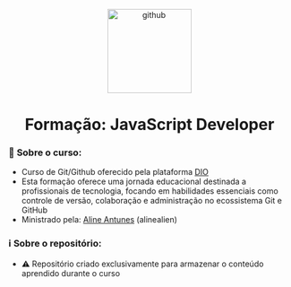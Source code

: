 <!--START_SECTION:header-->
<div align="center">
  <p align="center">
    <img 
       width="150" height="150" src="https://img.icons8.com/fluency/240/github.png" alt="github"
    />
    <h1>Formação: JavaScript Developer</h1>
  </p>
</div>
<!--END_SECTION:header-->

### 📝 **Sobre o curso:**
- Curso de Git/Github oferecido pela plataforma [DIO](https://web.dio.me/home)
- Esta formação oferece uma jornada educacional destinada a profissionais de tecnologia, focando em habilidades essenciais como controle de versão, colaboração e administração no ecossistema Git e GitHub
- Ministrado pela: [Aline Antunes](https://github.com/alinealien) (alinealien)

### ℹ️ **Sobre o repositório:**
- ⚠️ Repositório criado exclusivamente para armazenar o conteúdo aprendido durante o curso

